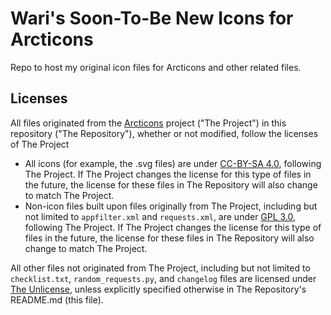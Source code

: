 # Wari's Soon-To-Be New Icons for Arcticons
Repo to host my original icon files for Arcticons and other related files.

## Licenses
All files originated from the [Arcticons](https://github.com/Donnnno/Arcticons) project ("The Project") in this repository ("The Repository"), whether or not modified, follow the licenses of The Project
- All icons (for example, the .svg files) are under [CC-BY-SA 4.0](https://creativecommons.org/licenses/by-sa/4.0/), following The Project. If The Project changes the license for this type of files in the future, the license for these files in The Repository will also change to match The Project.
- Non-icon files built upon files originally from The Project, including but not limited to `appfilter.xml` and `requests.xml`, are under [GPL 3.0](https://www.gnu.org/licenses/gpl-3.0.en.html), following The Project. If The Project changes the license for this type of files in the future, the license for these files in The Repository will also change to match The Project.

All other files not originated from The Project, including but not limited to `checklist.txt`, `random_requests.py`, and `changelog` files are licensed under [The Unlicense](https://unlicense.org/), unless explicitly specified otherwise in The Repository's README.md (this file). 
